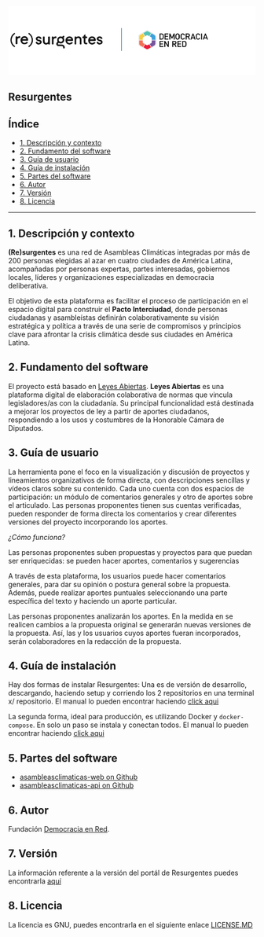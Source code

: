 
![Header](header-doc.png)

## Resurgentes

## Índice

* [1. Descripción y contexto](#1-Descripción-y-contexto)
* [2. Fundamento del software](#2-Fundamento-del-software)
* [3. Guía de usuario](#3-Guía-de-usuario)
* [4. Guía de instalación](#4-Guía-de-instalación)
* [5. Partes del software](#5-Partes-del-software)
* [6. Autor](#6-Autor)
* [7. Versión](#7-Versión)
* [8. Licencia](#8-Licencia)


***


## 1. Descripción y contexto

**(Re)surgentes** es una red de Asambleas Climáticas integradas por más de 200 personas elegidas al azar en cuatro ciudades de América Latina, acompañadas por personas expertas, partes interesadas, gobiernos locales, líderes y organizaciones especializadas en democracia deliberativa.

El objetivo de esta plataforma es facilitar el proceso de participación en el espacio digital para construir el **Pacto Interciudad**, donde personas ciudadanas y asambleístas definirán colaborativamente su visión estratégica y política a través de una serie de compromisos y principios clave para afrontar la crisis climática desde sus ciudades en América Latina.

## 2. Fundamento del software

El proyecto está basado en [Leyes Abiertas](https://github.com/DemocraciaEnRed/leyesabiertas). **Leyes Abiertas** es una plataforma digital de elaboración colaborativa de normas que vincula legisladores/as con la ciudadanía. Su principal funcionalidad está destinada a mejorar los proyectos de ley a partir de aportes ciudadanos, respondiendo a los usos y costumbres de la Honorable Cámara de Diputados.

## 3. Guía de usuario

La herramienta pone el foco en la visualización y discusión de proyectos y lineamientos organizativos de forma directa, con descripciones sencillas y vídeos claros sobre su contenido. Cada uno cuenta con dos espacios de participación: un módulo de comentarios generales y otro de aportes sobre el articulado. Las personas proponentes tienen sus cuentas verificadas, pueden responder de forma directa los comentarios y crear diferentes versiones del proyecto incorporando los aportes.

_¿Cómo funciona?_

Las personas proponentes suben propuestas y proyectos para que puedan ser enriquecidas: se pueden hacer aportes, comentarios y sugerencias

A través de esta plataforma, los usuarios puede hacer comentarios generales, para dar su opinión o postura general sobre la propuesta. Además, puede realizar aportes puntuales seleccionando una parte específica del texto y haciendo un aporte particular.

Las personas proponentes analizarán los aportes. En la medida en se realicen cambios a la propuesta original se generarán nuevas versiones de la propuesta. Así, las y los usuarios cuyos aportes fueran incorporados, serán colaboradores en la redacción de la propuesta.

## 4. Guía de instalación

Hay dos formas de instalar Resurgentes: Una es de versión de desarrollo, descargando, haciendo setup y corriendo los 2 repositorios en una terminal x/ repositorio. El manual lo pueden encontrar haciendo [click aqui](instalacion-desarrollo.md)

La segunda forma, ideal para producción, es utilizando Docker y `docker-compose`. En solo un paso se instala y conectan todos. El manual lo pueden encontrar haciendo [click aqui](instalacion-produccion.md)

## 5. Partes del software

* [asambleasclimaticas-web on Github](https://github.com/DemocraciaEnRed/asambleasclimaticas-web)
* [asambleasclimaticas-api on Github](https://github.com/DemocraciaEnRed/asambleasclimaticas-api)

## 6. Autor

Fundación [Democracia en Red](https://democraciaenred.org).

## 7. Versión

La información referente a la versión del portál de Resurgentes puedes encontrarla [aquí](https://github.com/DemocraciaEnRed/asambleasclimaticas-web/releases)

## 8. Licencia

La licencia es GNU, puedes encontrarla en el siguiente enlace [LICENSE.MD](https://github.com/DemocraciaEnRed/asambleasclimaticas-web/blob/master/LICENSE)
